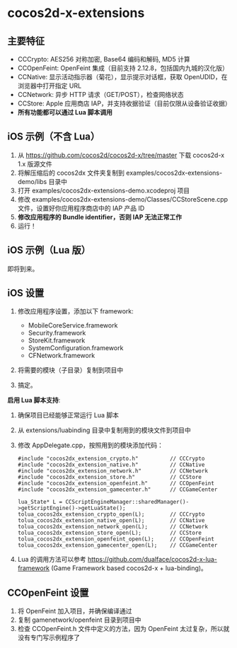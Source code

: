 # cocos2d-x-extensions

## 主要特征

-   CCCrypto: AES256 对称加密, Base64 编码和解码, MD5 计算
-   CCOpenFeint: OpenFeint 集成（目前支持 2.12.8，包括国内九城的汉化版）
-   CCNative: 显示活动指示器（菊花），显示提示对话框，获取 OpenUDID，在浏览器中打开指定 URL
-   CCNetwork: 异步 HTTP 请求（GET/POST），检查网络状态
-   CCStore: Apple 应用商店 IAP，并支持收据验证（目前仅限从设备验证收据）
-   **所有功能都可以通过 Lua 脚本调用**

## iOS 示例（不含 Lua）

1.  从 https://github.com/cocos2d/cocos2d-x/tree/master 下载 cocos2d-x 1.x 版源文件
2.  将解压缩后的 cocos2dx 文件夹复制到 examples/cocos2dx-extensions-demo/libs 目录中
3.  打开 examples/cocos2dx-extensions-demo.xcodeproj 项目
4.  修改 examples/cocos2dx-extensions-demo/Classes/CCStoreScene.cpp 文件，设置好你应用程序商店中的 IAP 产品 ID
5.  **修改应用程序的 Bundle identifier，否则 IAP 无法正常工作**
6.  运行！

## iOS 示例（Lua 版）

即将到来。


## iOS 设置

1.  修改应用程序设置，添加以下 framework:
    -   MobileCoreService.framework
    -   Security.framework
    -   StoreKit.framework
    -   SystemConfiguration.framework
    -   CFNetwork.framework

2.  将需要的模块（子目录）复制到项目中
3.  搞定。

**启用 Lua 脚本支持**:

1.  确保项目已经能够正常运行 Lua 脚本
2.  从 extensions/luabinding 目录中复制用到的模块文件到项目中
3.  修改 AppDelegate.cpp，按照用到的模块添加代码：

        #include "cocos2dx_extension_crypto.h"          // CCCrypto
        #include "cocos2dx_extension_native.h"          // CCNative
        #include "cocos2dx_extension_network.h"         // CCNetwork
        #include "cocos2dx_extension_store.h"           // CCStore
        #include "cocos2dx_extension_openfeint.h"       // CCOpenFeint
        #include "cocos2dx_extension_gamecenter.h"      // CCGameCenter
    
        lua_State* L = CCScriptEngineManager::sharedManager()->getScriptEngine()->getLuaState();
        tolua_cocos2dx_extension_crypto_open(L);        // CCCrypto
        tolua_cocos2dx_extension_native_open(L);        // CCNative
        tolua_cocos2dx_extension_network_open(L);       // CCNetwork
        tolua_cocos2dx_extension_store_open(L);         // CCStore
        tolua_cocos2dx_extension_openfeint_open(L);     // CCOpenFeint
        tolua_cocos2dx_extension_gamecenter_open(L);    // CCGameCenter

4.  Lua 的调用方法可以参考 https://github.com/dualface/cocos2d-x-lua-framework (Game Framework based cocos2d-x + lua-binding)。


## CCOpenFeint 设置

1.  将 OpenFeint 加入项目，并确保编译通过
2.  复制 gamenetwork/openfeint 目录到项目中
3.  检查 CCOpenFeint.h 文件中定义的方法，因为 OpenFeint 太过复杂，所以就没有专门写示例程序了



